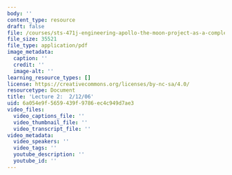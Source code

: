 ```yaml
---
body: ''
content_type: resource
draft: false
file: /courses/sts-471j-engineering-apollo-the-moon-project-as-a-complex-system-spring-2007/mitsts_471s07_lec02.pdf
file_size: 35521
file_type: application/pdf
image_metadata:
  caption: ''
  credit: ''
  image-alt: ''
learning_resource_types: []
license: https://creativecommons.org/licenses/by-nc-sa/4.0/
resourcetype: Document
title: 'Lecture 2:  2/12/06'
uid: 6a054e9f-5659-439f-9786-ec4c949d7ae3
video_files:
  video_captions_file: ''
  video_thumbnail_file: ''
  video_transcript_file: ''
video_metadata:
  video_speakers: ''
  video_tags: ''
  youtube_description: ''
  youtube_id: ''
---
```

